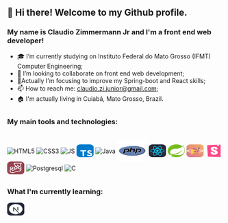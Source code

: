 ## 👋 Hi there! Welcome to my Github profile.

### My name is Claudio Zimmermann Jr and I'm a front end web developer!

- 🎓 I’m currently studying on Instituto Federal do Mato Grosso (IFMT) Computer Engineering;
- 👯 I’m looking to collaborate on front end web development;
- 🔭Actually I'm focusing to improve my Spring-boot and React skills;
- 📫 How to reach me: claudio.zi.junior@gmail.com;
- 🏠 I'm actually living in Cuiabá, Mato Grosso, Brazil.

##

### My main tools and technologies:

<div style="display: inline_block"><br>
 <img align="center" alt="HTML5" height="30" width="40" src="https://cdn.jsdelivr.net/gh/devicons/devicon/icons/html5/html5-original.svg" />
 <img align="center" alt="CSS3" height="30" width="40" src="https://cdn.jsdelivr.net/gh/devicons/devicon/icons/css3/css3-original.svg" />
 <img align="center" alt="JS" height="30" width="40" src="https://cdn.jsdelivr.net/gh/devicons/devicon/icons/javascript/javascript-original.svg" />
 <img align="center" alt="TypeScript" height="30" width="40" src="https://github.com/tandpfun/skill-icons/blob/main/icons/TypeScript.svg" /> 
 <img align="center" alt="Java" height="30" width="40" src="https://cdn.jsdelivr.net/gh/devicons/devicon/icons/java/java-original.svg" />
 <img align="center" alt="php" height="50" width="70" src="./icons/php.svg" />
 <img align="center" alt="React" height="30" width="40" src="https://github.com/tandpfun/skill-icons/blob/main/icons/React-Dark.svg" />
 <img align="center" alt="Spring" height="30" width="40" src="https://raw.githubusercontent.com/devicons/devicon/1119b9f84c0290e0f0b38982099a2bd027a48bf1/icons/spring/spring-original.svg" />
 <img align="center" alt="Styled-Components" height="30" width="40" src="./icons/StyledComponents.svg" />
 <img align="center" alt="Storybook" height="30" width="40" src="https://raw.githubusercontent.com/devicons/devicon/1119b9f84c0290e0f0b38982099a2bd027a48bf1/icons/storybook/storybook-original.svg" />
 <img align="center" alt="Jest" height="30" width="40" src="https://github.com/tandpfun/skill-icons/blob/main/icons/Jest.svg" />
 <img align="center" alt="Postgresql" height="30" width="40" src="https://cdn.jsdelivr.net/gh/devicons/devicon/icons/postgresql/postgresql-original.svg" />
 <img align="center" alt="C" height="30" width="40" src="https://cdn.jsdelivr.net/gh/devicons/devicon/icons/c/c-original.svg" />
 
##

### What I'm currently learning:

<img align="center" alt="Next.js" height="30" width="40" src="https://github.com/tandpfun/skill-icons/blob/main/icons/NextJS-Dark.svg" />

